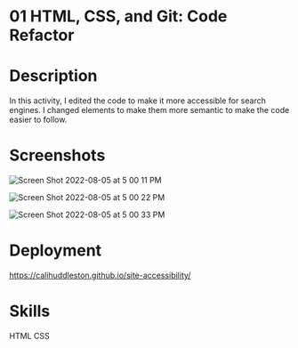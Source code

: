 # 01 HTML, CSS, and Git: Code Refactor

# Description
In this activity, I edited the code to make it more accessible for search engines. I changed elements to make them more semantic to make the code easier to follow. 

# Screenshots
![Screen Shot 2022-08-05 at 5 00 11 PM](https://user-images.githubusercontent.com/102004484/183169626-7b0d2a34-7553-4666-b423-206dfed24fbb.png)

![Screen Shot 2022-08-05 at 5 00 22 PM](https://user-images.githubusercontent.com/102004484/183170183-f31790f7-f145-4b7e-aae1-d104f675e699.png)

![Screen Shot 2022-08-05 at 5 00 33 PM](https://user-images.githubusercontent.com/102004484/183171171-f62ce840-06a3-4623-ad3a-3ab258dff66b.png)

# Deployment
https://calihuddleston.github.io/site-accessibility/

# Skills
HTML
CSS
